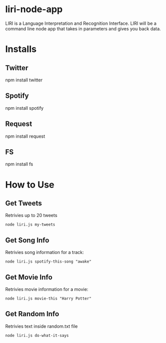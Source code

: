 # liri-node-app

 LIRI is a Language Interpretation and Recognition Interface. LIRI will be a command line node app that takes in parameters and gives you back data.

# Installs

## Twitter

npm install twitter

## Spotify 

npm install spotify 

## Request

npm install request

## FS

npm install fs

# How to Use

## Get Tweets
Retrivies up to 20 tweets

    node liri.js my-tweets

## Get Song Info
Retrivies song information for a track:

    node liri.js spotify-this-song "awake"

## Get Movie Info
Retrivies movie information for a movie:
    
    node liri.js movie-this "Harry Potter"

## Get Random Info
Retrivies text inside random.txt file

    node liri.js do-what-it-says